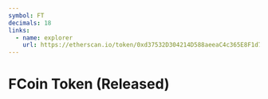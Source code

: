 ```yaml
---
symbol: FT
decimals: 18
links:
  - name: explorer
    url: https://etherscan.io/token/0xd37532D304214D588aeeaC4c365E8F1d72e2304A
---
```


# FCoin Token (Released)
